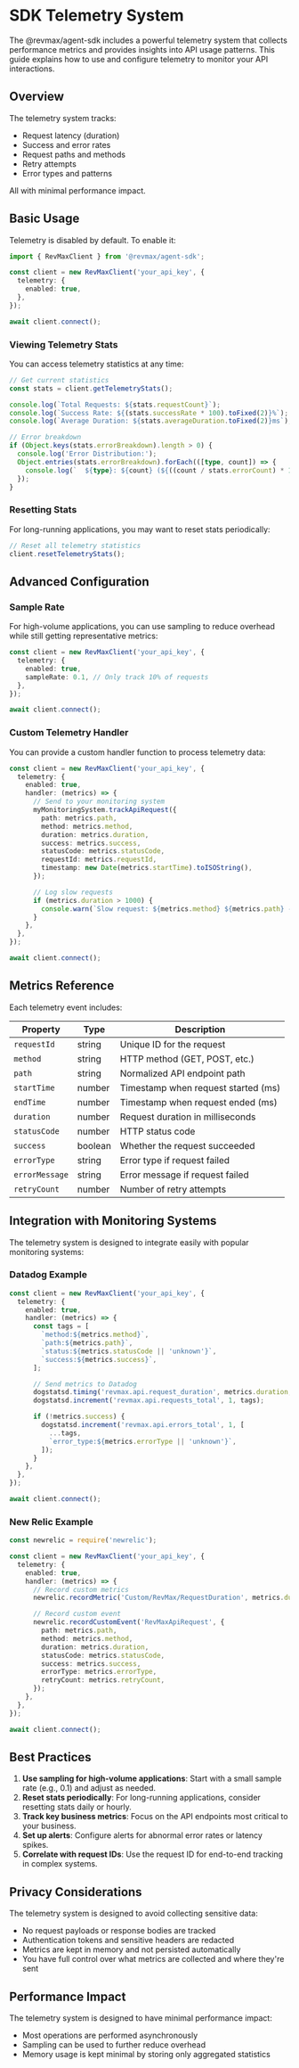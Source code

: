 # SDK Telemetry System

The @revmax/agent-sdk includes a powerful telemetry system that collects performance metrics and provides insights into API usage patterns. This guide explains how to use and configure telemetry to monitor your API interactions.

## Overview

The telemetry system tracks:

- Request latency (duration)
- Success and error rates
- Request paths and methods
- Retry attempts
- Error types and patterns

All with minimal performance impact.

## Basic Usage

Telemetry is disabled by default. To enable it:

```typescript
import { RevMaxClient } from '@revmax/agent-sdk';

const client = new RevMaxClient('your_api_key', {
  telemetry: {
    enabled: true,
  },
});

await client.connect();
```

### Viewing Telemetry Stats

You can access telemetry statistics at any time:

```typescript
// Get current statistics
const stats = client.getTelemetryStats();

console.log(`Total Requests: ${stats.requestCount}`);
console.log(`Success Rate: ${(stats.successRate * 100).toFixed(2)}%`);
console.log(`Average Duration: ${stats.averageDuration.toFixed(2)}ms`);

// Error breakdown
if (Object.keys(stats.errorBreakdown).length > 0) {
  console.log('Error Distribution:');
  Object.entries(stats.errorBreakdown).forEach(([type, count]) => {
    console.log(`  ${type}: ${count} (${((count / stats.errorCount) * 100).toFixed(2)}%)`);
  });
}
```

### Resetting Stats

For long-running applications, you may want to reset stats periodically:

```typescript
// Reset all telemetry statistics
client.resetTelemetryStats();
```

## Advanced Configuration

### Sample Rate

For high-volume applications, you can use sampling to reduce overhead while still getting representative metrics:

```typescript
const client = new RevMaxClient('your_api_key', {
  telemetry: {
    enabled: true,
    sampleRate: 0.1, // Only track 10% of requests
  },
});

await client.connect();
```

### Custom Telemetry Handler

You can provide a custom handler function to process telemetry data:

```typescript
const client = new RevMaxClient('your_api_key', {
  telemetry: {
    enabled: true,
    handler: (metrics) => {
      // Send to your monitoring system
      myMonitoringSystem.trackApiRequest({
        path: metrics.path,
        method: metrics.method,
        duration: metrics.duration,
        success: metrics.success,
        statusCode: metrics.statusCode,
        requestId: metrics.requestId,
        timestamp: new Date(metrics.startTime).toISOString(),
      });

      // Log slow requests
      if (metrics.duration > 1000) {
        console.warn(`Slow request: ${metrics.method} ${metrics.path} - ${metrics.duration}ms`);
      }
    },
  },
});

await client.connect();
```

## Metrics Reference

Each telemetry event includes:

| Property       | Type    | Description                         |
| -------------- | ------- | ----------------------------------- |
| `requestId`    | string  | Unique ID for the request           |
| `method`       | string  | HTTP method (GET, POST, etc.)       |
| `path`         | string  | Normalized API endpoint path        |
| `startTime`    | number  | Timestamp when request started (ms) |
| `endTime`      | number  | Timestamp when request ended (ms)   |
| `duration`     | number  | Request duration in milliseconds    |
| `statusCode`   | number  | HTTP status code                    |
| `success`      | boolean | Whether the request succeeded       |
| `errorType`    | string  | Error type if request failed        |
| `errorMessage` | string  | Error message if request failed     |
| `retryCount`   | number  | Number of retry attempts            |

## Integration with Monitoring Systems

The telemetry system is designed to integrate easily with popular monitoring systems:

### Datadog Example

```typescript
const client = new RevMaxClient('your_api_key', {
  telemetry: {
    enabled: true,
    handler: (metrics) => {
      const tags = [
        `method:${metrics.method}`,
        `path:${metrics.path}`,
        `status:${metrics.statusCode || 'unknown'}`,
        `success:${metrics.success}`,
      ];

      // Send metrics to Datadog
      dogstatsd.timing('revmax.api.request_duration', metrics.duration, tags);
      dogstatsd.increment('revmax.api.requests_total', 1, tags);

      if (!metrics.success) {
        dogstatsd.increment('revmax.api.errors_total', 1, [
          ...tags,
          `error_type:${metrics.errorType || 'unknown'}`,
        ]);
      }
    },
  },
});

await client.connect();
```

### New Relic Example

```typescript
const newrelic = require('newrelic');

const client = new RevMaxClient('your_api_key', {
  telemetry: {
    enabled: true,
    handler: (metrics) => {
      // Record custom metrics
      newrelic.recordMetric('Custom/RevMax/RequestDuration', metrics.duration);

      // Record custom event
      newrelic.recordCustomEvent('RevMaxApiRequest', {
        path: metrics.path,
        method: metrics.method,
        duration: metrics.duration,
        statusCode: metrics.statusCode,
        success: metrics.success,
        errorType: metrics.errorType,
        retryCount: metrics.retryCount,
      });
    },
  },
});

await client.connect();
```

## Best Practices

1. **Use sampling for high-volume applications**: Start with a small sample rate (e.g., 0.1) and adjust as needed.
2. **Reset stats periodically**: For long-running applications, consider resetting stats daily or hourly.
3. **Track key business metrics**: Focus on the API endpoints most critical to your business.
4. **Set up alerts**: Configure alerts for abnormal error rates or latency spikes.
5. **Correlate with request IDs**: Use the request ID for end-to-end tracking in complex systems.

## Privacy Considerations

The telemetry system is designed to avoid collecting sensitive data:

- No request payloads or response bodies are tracked
- Authentication tokens and sensitive headers are redacted
- Metrics are kept in memory and not persisted automatically
- You have full control over what metrics are collected and where they're sent

## Performance Impact

The telemetry system is designed to have minimal performance impact:

- Most operations are performed asynchronously
- Sampling can be used to further reduce overhead
- Memory usage is kept minimal by storing only aggregated statistics
